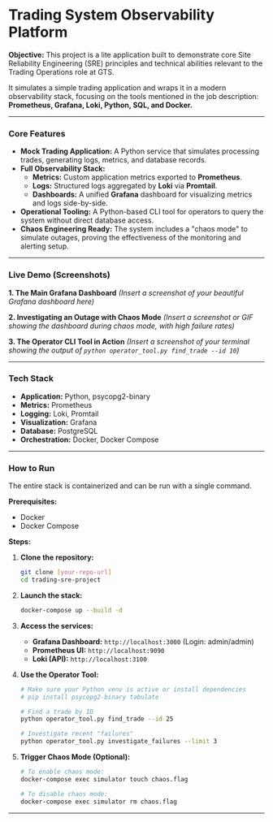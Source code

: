 # Trading System Observability Platform

**Objective:** This project is a lite application built to demonstrate core Site Reliability Engineering (SRE) principles and technical abilities relevant to the Trading Operations role at GTS.

It simulates a simple trading application and wraps it in a modern observability stack, focusing on the tools mentioned in the job description: **Prometheus, Grafana, Loki, Python, SQL, and Docker.**

---

### Core Features

*   **Mock Trading Application:** A Python service that simulates processing trades, generating logs, metrics, and database records.
*   **Full Observability Stack:**
    *   **Metrics:** Custom application metrics exported to **Prometheus**.
    *   **Logs:** Structured logs aggregated by **Loki** via **Promtail**.
    *   **Dashboards:** A unified **Grafana** dashboard for visualizing metrics and logs side-by-side.
*   **Operational Tooling:** A Python-based CLI tool for operators to query the system without direct database access.
*   **Chaos Engineering Ready:** The system includes a "chaos mode" to simulate outages, proving the effectiveness of the monitoring and alerting setup.

---

### Live Demo (Screenshots)

**1. The Main Grafana Dashboard**
*(Insert a screenshot of your beautiful Grafana dashboard here)*

**2. Investigating an Outage with Chaos Mode**
*(Insert a screenshot or GIF showing the dashboard during chaos mode, with high failure rates)*

**3. The Operator CLI Tool in Action**
*(Insert a screenshot of your terminal showing the output of `python operator_tool.py find_trade --id 10`)*

---

### Tech Stack

*   **Application:** Python, psycopg2-binary
*   **Metrics:** Prometheus
*   **Logging:** Loki, Promtail
*   **Visualization:** Grafana
*   **Database:** PostgreSQL
*   **Orchestration:** Docker, Docker Compose

---

### How to Run

The entire stack is containerized and can be run with a single command.

**Prerequisites:**
*   Docker
*   Docker Compose

**Steps:**

1.  **Clone the repository:**
    ```bash
    git clone [your-repo-url]
    cd trading-sre-project
    ```

2.  **Launch the stack:**
    ```bash
    docker-compose up --build -d
    ```

3.  **Access the services:**
    *   **Grafana Dashboard:** `http://localhost:3000` (Login: admin/admin)
    *   **Prometheus UI:** `http://localhost:9090`
    *   **Loki (API):** `http://localhost:3100`

4.  **Use the Operator Tool:**
    ```bash
    # Make sure your Python venv is active or install dependencies
    # pip install psycopg2-binary tabulate

    # Find a trade by ID
    python operator_tool.py find_trade --id 25

    # Investigate recent "failures"
    python operator_tool.py investigate_failures --limit 3
    ```

5.  **Trigger Chaos Mode (Optional):**
    ```bash
    # To enable chaos mode:
    docker-compose exec simulator touch chaos.flag

    # To disable chaos mode:
    docker-compose exec simulator rm chaos.flag
    ```
---
